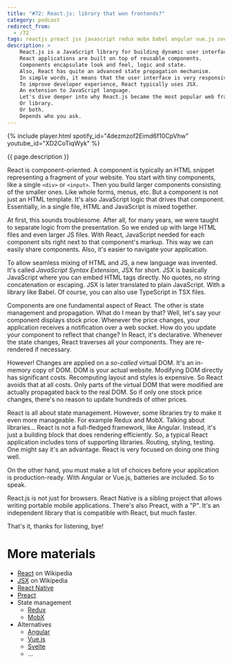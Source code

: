 ```yaml
---
title: "#72: React.js: library that won frontends?"
category: podcast
redirect_from:
  - /72
tags: reactjs preact jsx javascript redux mobx babel angular vue.js svelte
description: >
    React.js is a JavaScript library for building dynamic user interfaces.
    React applications are built on top of reusable components.
    Components encapsulate look and feel, logic and state.
    Also, React has quite an advanced state propagation mechanism.
    In simple words, it means that the user interface is very responsive and consistent.
    To improve developer experience, React typically uses JSX.
    An extension to JavaScript language.
    Let's dive deeper into why React.js became the most popular web framework.
    Or library.
    Or both.
    Depends who you ask.
---
```


{% include player.html spotify_id="4dezmzof2Eimd6f10CpVhw" youtube_id="XD2CoTiqWyk" %}

{{ page.description }}

React is component-oriented.
A component is typically an HTML snippet representing a fragment of your website.
You start with tiny components, like a single `<div>` or `<input>`.
Then you build larger components consisting of the smaller ones.
Like whole forms, menus, etc.
But a component is not just an HTML template.
It's also JavaScript logic that drives that component.
Essentially, in a single file, HTML and JavaScript is mixed together.

At first, this sounds troublesome.
After all, for many years, we were taught to separate logic from the presentation.
So we ended up with large HTML files and even larger JS files.
With React, JavaScript needed for each component sits right next to that component's markup.
This way we can easily share components.
Also, it's easier to navigate your application.

To allow seamless mixing of HTML and JS, a new language was invented.
It's called _JavaScript Syntax Extension_, JSX for short.
JSX is basically JavaScript where you can embed HTML tags directly.
No quotes, no string concatenation or escaping.
JSX is later translated to plain JavaScript.
With a library like Babel.
Of course, you can also use TypeScript in TSX files.

Components are one fundamental aspect of React.
The other is state management and propagation.
What do I mean by that?
Well, let's say your component displays stock price.
Whenever the price changes, your application receives a notification over a web socket.
How do you update your component to reflect that change?
In React, it's declarative.
Whenever the state changes, React traverses all your components.
They are re-rendered if necessary.

However!
Changes are applied on a _so-called_ virtual DOM.
It's an in-memory copy of DOM.
DOM is your actual website.
Modifying DOM directly has significant costs.
Recomputing layout and styles is expensive.
So React avoids that at all costs.
Only parts of the virtual DOM that were modified are actually propagated back to the real DOM.
So if only one stock price changes, there's no reason to update hundreds of other prices.

React is all about state management.
However, some libraries try to make it even more manageable.
For example Redux and MobX.
Talking about libraries...
React is not a full-fledged framework, like Angular.
Instead, it's just a building block that does rendering efficiently.
So, a typical React application includes tons of supporting libraries.
Routing, styling, testing.
One might say it's an advantage.
React is very focused on doing one thing well.

On the other hand, you must make a lot of choices before your application is production-ready.
With Angular or Vue.js, batteries are included.
So to speak.

React.js is not just for browsers.
React Native is a sibling project that allows writing portable mobile applications.
There's also Preact, with a "P".
It's an independent library that is compatible with React, but much faster.

That's it, thanks for listening, bye!

# More materials

* [React](https://en.wikipedia.org/wiki/React_(JavaScript_library)) on Wikipedia
* [JSX](https://en.wikipedia.org/wiki/JSX_(JavaScript)) on Wikipedia
* [React Native](https://reactnative.dev/)
* [Preact](https://preactjs.com/)
* State management
    * [Redux](https://redux.js.org/)
    * [MobX](https://mobx.js.org/README.html)
* Alternatives
    * [Angular](https://angular.io/)
    * [Vue.js](https://vuejs.org/)
    * [Svelte](https://svelte.dev/)
    * ...
